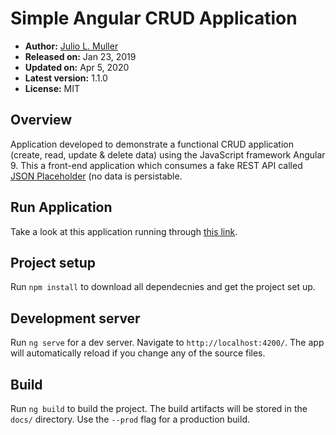 
# Simple Angular CRUD Application

- **Author:** [Julio L. Muller](https://github.com/juliolmuller)
- **Released on:** Jan 23, 2019
- **Updated on:** Apr 5, 2020
- **Latest version:** 1.1.0
- **License:** MIT

## Overview

Application developed to demonstrate a functional CRUD application (create, read, update & delete data) using the JavaScript framework Angular 9. This a front-end application which consumes a fake REST API called [JSON Placeholder](https://jsonplaceholder.typicode.com/) (no data is persistable.

## Run Application

Take a look at this application running through [this link](https://juliolmuller.github.io/crud-angular).

## Project setup

Run `npm install` to download all dependecnies and get the project set up.

## Development server

Run `ng serve` for a dev server. Navigate to `http://localhost:4200/`. The app will automatically reload if you change any of the source files.

## Build

Run `ng build` to build the project. The build artifacts will be stored in the `docs/` directory. Use the `--prod` flag for a production build.
